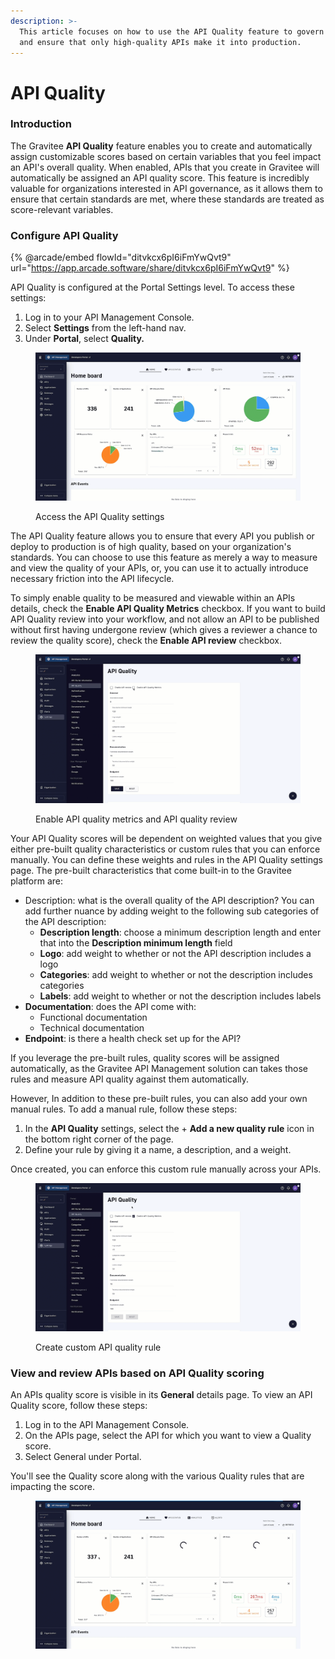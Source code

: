 ```yaml
---
description: >-
  This article focuses on how to use the API Quality feature to govern your APIs
  and ensure that only high-quality APIs make it into production.
---
```


# API Quality

### Introduction

The Gravitee **API Quality** feature enables you to create and automatically assign customizable scores based on certain variables that you feel impact an API's overall quality. When enabled, APIs that you create in Gravitee will automatically be assigned an API quality score. This feature is incredibly valuable for organizations interested in API governance, as it allows them to ensure that certain standards are met, where these standards are treated as score-relevant variables.

### Configure API Quality

{% @arcade/embed flowId="ditvkcx6pI6iFmYwQvt9" url="https://app.arcade.software/share/ditvkcx6pI6iFmYwQvt9" %}

API Quality is configured at the Portal Settings level. To access these settings:

1. Log in to your API Management Console.
2. Select **Settings** from the left-hand nav.
3. Under **Portal**, select **Quality.**

<figure><img src="../../.gitbook/assets/Access API Quality settings.gif" alt=""><figcaption><p>Access the API Quality settings</p></figcaption></figure>

The API Quality feature allows you to ensure that every API you publish or deploy to production is of high quality, based on your organization's standards. You can choose to use this feature as merely a way to measure and view the quality of your APIs, or, you can use it to actually introduce necessary friction into the API lifecycle.

To simply enable quality to be measured and viewable within an APIs details, check the **Enable API Quality Metrics** checkbox. If you want to build API Quality review into your workflow, and not allow an API to be published without first having undergone review (which gives a reviewer a chance to review the quality score), check the **Enable API review** checkbox.

<figure><img src="../../.gitbook/assets/Enabnle API Quality.gif" alt=""><figcaption><p>Enable API quality metrics and API quality review</p></figcaption></figure>

Your API Quality scores will be dependent on weighted values that you give either pre-built quality characteristics or custom rules that you can enforce manually. You can define these weights and rules in the API Quality settings page. The pre-built characteristics that come built-in to the Gravitee platform are:

* Description: what is the overall quality of the API description? You can add further nuance by adding weight to the following sub categories of the API description:
  * **Description length**: choose a minimum description length and enter that into the **Description minimum length** field
  * **Logo**: add weight to whether or not the API description includes a logo
  * **Categories**: add weight to whether or not the description includes categories
  * **Labels**: add weight to whether or not the description includes labels
* **Documentation**: does the API come with:
  * Functional documentation
  * Technical documentation
* **Endpoint**: is there a health check set up for the API?

If you leverage the pre-built rules, quality scores will be assigned automatically, as the Gravitee API Management solution can takes those rules and measure API quality against them automatically.

However, In addition to these pre-built rules, you can also add your own manual rules. To add a manual rule, follow these steps:

1. In the **API Quality** settings, select the + **Add a new quality rule** icon in the bottom right corner of the page.
2. Define your rule by giving it a name, a description, and a weight.

Once created, you can enforce this custom rule manually across your APIs.

<figure><img src="../../.gitbook/assets/Create custom API quality rule.gif" alt=""><figcaption><p>Create custom API quality rule</p></figcaption></figure>

### View and review APIs based on API Quality scoring

An APIs quality score is visible in its **General** details page. To view an API Quality score, follow these steps:

1. Log in to the API Management Console.
2. On the APIs page, select the API for which you want to view a Quality score.
3. Select General under Portal.

You'll see the Quality score along with the various Quality rules that are impacting the score.

<figure><img src="../../.gitbook/assets/View quality score.gif" alt=""><figcaption></figcaption></figure>

